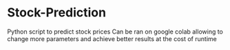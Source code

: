 # Stock-Prediction
Python script to predict stock prices
Can be ran on google colab allowing to change more parameters and achieve better results at the cost of runtime
